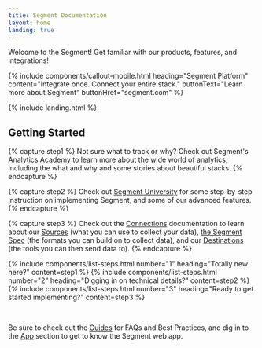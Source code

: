 ```yaml
---
title: Segment Documentation
layout: home
landing: true
---
```


Welcome to the Segment!
Get familiar with our products, features, and integrations!

{% include components/callout-mobile.html heading="Segment Platform" content="Integrate once. Connect your entire stack." buttonText="Learn more about Segment" buttonHref="segment.com" %}

{% include landing.html %}

## Getting Started

{% capture step1 %}
  Not sure what to track or why? Check out Segment's [Analytics Academy](https://segment.com/academy/) to learn more about the wide world of analytics, including the what and why and some stories about beautiful stacks.
{% endcapture %}

{% capture step2 %}
  Check out [Segment University](https://university.segment.com/) for some step-by-step instruction on implementing Segment, and some of our advanced features.
{% endcapture %}

{% capture step3 %}
  Check out the [Connections](/docsv2/connections/) documentation to learn about our [Sources](/docsv2/connections/sources/) (what you can use to collect your data), [the Segment Spec](/docsv2/connections/spec/) (the formats you can build on to collect data), and our [Destinations](/docsv2/connections/destinations/) (the tools you can then send data to).
{% endcapture %}

{% include components/list-steps.html number="1" heading="Totally new here?" content=step1 %}
{% include components/list-steps.html number="2" heading="Digging in on technical details?" content=step2 %}
{% include components/list-steps.html number="3" heading="Ready to get started implementing?" content=step3 %}

<br>

Be sure to check out the [Guides](/docsv2/guides/) for FAQs and Best Practices, and dig in to the [App](/docsv2/segment-app/) section to get to know the Segment web app.
